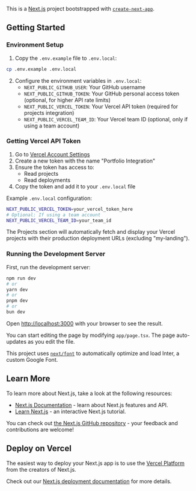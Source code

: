 This is a [Next.js](https://nextjs.org/) project bootstrapped with [`create-next-app`](https://github.com/vercel/next.js/tree/canary/packages/create-next-app).

## Getting Started

### Environment Setup

1. Copy the `.env.example` file to `.env.local`:
```bash
cp .env.example .env.local
```

2. Configure the environment variables in `.env.local`:
   - `NEXT_PUBLIC_GITHUB_USER`: Your GitHub username
   - `NEXT_PUBLIC_GITHUB_TOKEN`: Your GitHub personal access token (optional, for higher API rate limits)
   - `NEXT_PUBLIC_VERCEL_TOKEN`: Your Vercel API token (required for projects integration)
   - `NEXT_PUBLIC_VERCEL_TEAM_ID`: Your Vercel team ID (optional, only if using a team account)

### Getting Vercel API Token

1. Go to [Vercel Account Settings](https://vercel.com/account/tokens)
2. Create a new token with the name "Portfolio Integration"
3. Ensure the token has access to:
   - Read projects
   - Read deployments
4. Copy the token and add it to your `.env.local` file

Example `.env.local` configuration:
```bash
NEXT_PUBLIC_VERCEL_TOKEN=your_vercel_token_here
# Optional: If using a team account
NEXT_PUBLIC_VERCEL_TEAM_ID=your_team_id
```

The Projects section will automatically fetch and display your Vercel projects with their production deployment URLs (excluding "my-landing").

### Running the Development Server

First, run the development server:

```bash
npm run dev
# or
yarn dev
# or
pnpm dev
# or
bun dev
```

Open [http://localhost:3000](http://localhost:3000) with your browser to see the result.

You can start editing the page by modifying `app/page.tsx`. The page auto-updates as you edit the file.

This project uses [`next/font`](https://nextjs.org/docs/basic-features/font-optimization) to automatically optimize and load Inter, a custom Google Font.

## Learn More

To learn more about Next.js, take a look at the following resources:

- [Next.js Documentation](https://nextjs.org/docs) - learn about Next.js features and API.
- [Learn Next.js](https://nextjs.org/learn) - an interactive Next.js tutorial.

You can check out [the Next.js GitHub repository](https://github.com/vercel/next.js/) - your feedback and contributions are welcome!

## Deploy on Vercel

The easiest way to deploy your Next.js app is to use the [Vercel Platform](https://vercel.com/new?utm_medium=default-template&filter=next.js&utm_source=create-next-app&utm_campaign=create-next-app-readme) from the creators of Next.js.

Check out our [Next.js deployment documentation](https://nextjs.org/docs/deployment) for more details.
